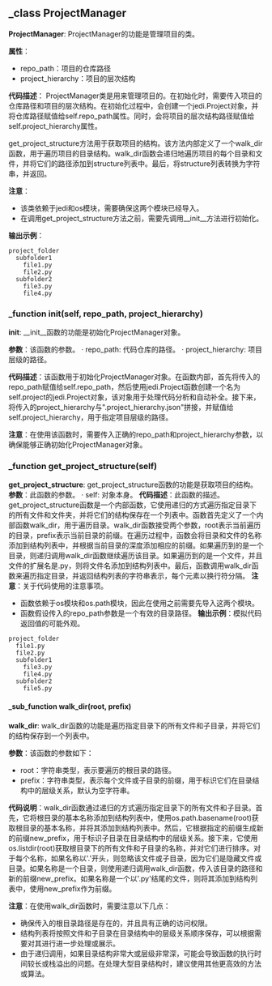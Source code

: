 ## _class ProjectManager
**ProjectManager**: ProjectManager的功能是管理项目的类。

**属性**：
- repo_path：项目的仓库路径
- project_hierarchy：项目的层次结构

**代码描述**：
ProjectManager类是用来管理项目的。在初始化时，需要传入项目的仓库路径和项目的层次结构。在初始化过程中，会创建一个jedi.Project对象，并将仓库路径赋值给self.repo_path属性。同时，会将项目的层次结构路径赋值给self.project_hierarchy属性。

get_project_structure方法用于获取项目的结构。该方法内部定义了一个walk_dir函数，用于遍历项目的目录结构。walk_dir函数会递归地遍历项目的每个目录和文件，并将它们的路径添加到structure列表中。最后，将structure列表转换为字符串，并返回。

**注意**：
- 该类依赖于jedi和os模块，需要确保这两个模块已经导入。
- 在调用get_project_structure方法之前，需要先调用__init__方法进行初始化。

**输出示例**：
```
project_folder
  subfolder1
    file1.py
    file2.py
  subfolder2
    file3.py
    file4.py
```
### _function __init__(self, repo_path, project_hierarchy)
**__init__**: __init__函数的功能是初始化ProjectManager对象。

**参数**：该函数的参数。
· repo_path: 代码仓库的路径。
· project_hierarchy: 项目层级的路径。

**代码描述**：该函数用于初始化ProjectManager对象。在函数内部，首先将传入的repo_path赋值给self.repo_path，然后使用jedi.Project函数创建一个名为self.project的jedi.Project对象，该对象用于处理代码分析和自动补全。接下来，将传入的project_hierarchy与".project_hierarchy.json"拼接，并赋值给self.project_hierarchy，用于指定项目层级的路径。

**注意**：在使用该函数时，需要传入正确的repo_path和project_hierarchy参数，以确保能够正确初始化ProjectManager对象。
### _function get_project_structure(self)
**get_project_structure**: get_project_structure函数的功能是获取项目的结构。
**参数**：此函数的参数。
· self: 对象本身。
**代码描述**：此函数的描述。
get_project_structure函数是一个内部函数，它使用递归的方式遍历指定目录下的所有文件和文件夹，并将它们的结构保存在一个列表中。函数首先定义了一个内部函数walk_dir，用于遍历目录。walk_dir函数接受两个参数，root表示当前遍历的目录，prefix表示当前目录的前缀。在遍历过程中，函数会将目录和文件的名称添加到结构列表中，并根据当前目录的深度添加相应的前缀。如果遍历到的是一个目录，则递归调用walk_dir函数继续遍历该目录。如果遍历到的是一个文件，并且文件的扩展名是.py，则将文件名添加到结构列表中。最后，函数调用walk_dir函数来遍历指定目录，并返回结构列表的字符串表示，每个元素以换行符分隔。
**注意**：关于代码使用的注意事项。
- 函数依赖于os模块和os.path模块，因此在使用之前需要先导入这两个模块。
- 函数假设传入的repo_path参数是一个有效的目录路径。
**输出示例**：模拟代码返回值的可能外观。
```
project_folder
  file1.py
  file2.py
  subfolder1
    file3.py
    file4.py
  subfolder2
    file5.py
```
#### _sub_function walk_dir(root, prefix)
**walk_dir**: walk_dir函数的功能是遍历指定目录下的所有文件和子目录，并将它们的结构保存到一个列表中。

**参数**：该函数的参数如下：
- root：字符串类型，表示要遍历的根目录的路径。
- prefix：字符串类型，表示每个文件或子目录的前缀，用于标识它们在目录结构中的层级关系，默认为空字符串。

**代码说明**：walk_dir函数通过递归的方式遍历指定目录下的所有文件和子目录。首先，它将根目录的基本名称添加到结构列表中，使用os.path.basename(root)获取根目录的基本名称，并将其添加到结构列表中。然后，它根据指定的前缀生成新的前缀new_prefix，用于标识子目录在目录结构中的层级关系。接下来，它使用os.listdir(root)获取根目录下的所有文件和子目录的名称，并对它们进行排序。对于每个名称，如果名称以'.'开头，则忽略该文件或子目录，因为它们是隐藏文件或目录。如果名称是一个目录，则使用递归调用walk_dir函数，传入该目录的路径和新的前缀new_prefix。如果名称是一个以'.py'结尾的文件，则将其添加到结构列表中，使用new_prefix作为前缀。

**注意**：在使用walk_dir函数时，需要注意以下几点：
- 确保传入的根目录路径是存在的，并且具有正确的访问权限。
- 结构列表将按照文件和子目录在目录结构中的层级关系顺序保存，可以根据需要对其进行进一步处理或展示。
- 由于递归调用，如果目录结构非常大或层级非常深，可能会导致函数的执行时间较长或栈溢出的问题。在处理大型目录结构时，建议使用其他更高效的方法或算法。
